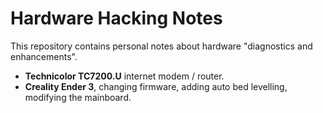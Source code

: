 # Hardware Hacking Notes

This repository contains personal notes about hardware "diagnostics and enhancements". 


- **Technicolor TC7200.U** internet modem / router.
- **Creality Ender 3**, changing firmware, adding auto bed levelling, modifying the mainboard.

